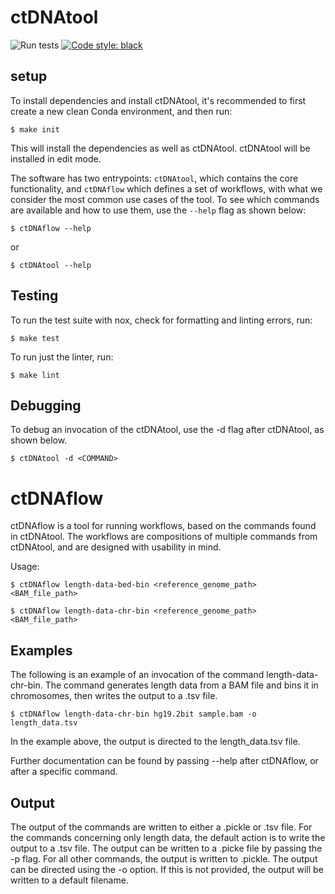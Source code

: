 # ctDNAtool

![Run tests](https://github.com/Hogfeldt/ctDNAtool/workflows/Run%20tests/badge.svg)
<a href="https://github.com/psf/black"><img alt="Code style: black" src="https://img.shields.io/badge/code%20style-black-000000.svg"></a>

## setup
To install dependencies and install ctDNAtool, it's recommended to first create a new clean Conda environment, and then run:
```
$ make init
```
This will install the dependencies as well as ctDNAtool. ctDNAtool will be installed in edit mode.

The software has two entrypoints: `ctDNAtool`, which contains the core functionality, and `ctDNAflow` which defines a set of workflows, with what we consider the most common use cases of the tool. 
To see which commands are available and how to use them, use the `--help` flag as shown below:
```
$ ctDNAflow --help
```
or
```
$ ctDNAtool --help
```

## Testing
To run the test suite with nox, check for formatting and linting errors, run:
```
$ make test
```

To run just the linter, run:
```
$ make lint
```

## Debugging
To debug an invocation of the ctDNAtool, use the -d flag after ctDNAtool, as shown below.
```
$ ctDNAtool -d <COMMAND>
```

# ctDNAflow
ctDNAflow is a tool for running workflows, based on the commands found in ctDNAtool.
The workflows are compositions of multiple commands from ctDNAtool, and are designed with usability in mind.

Usage:

``` console
$ ctDNAflow length-data-bed-bin <reference_genome_path> <BAM_file_path>

$ ctDNAflow length-data-chr-bin <reference_genome_path> <BAM_file_path>
```

## Examples
The following is an example of an invocation of the command length-data-chr-bin. The command generates length data from
a BAM file and bins it in chromosomes, then writes the output to a .tsv file.

```
$ ctDNAflow length-data-chr-bin hg19.2bit sample.bam -o length_data.tsv
```

In the example above, the output is directed to the length_data.tsv file. 


Further documentation can be found by passing --help after ctDNAflow, or after a
specific command.

## Output
The output of the commands are written to either a .pickle or .tsv file. For the commands concerning only length data, the default
action is to write the output to a .tsv file. The output can be written to a .picke file by passing the -p flag.
For all other commands, the output is written to .pickle.
The output can be directed using the -o option. If this is not provided, the output will be written to a default filename.
